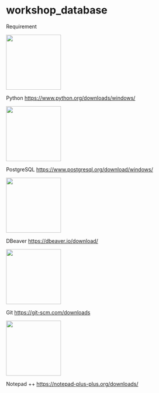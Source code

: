 # workshop_database

Requirement 

<img src="https://encrypted-tbn0.gstatic.com/images?q=tbn%3AANd9GcRDLd-bAsWW7LGHU1l4-fqZ1cViglglzR6dmEwlWTaE6BCPfG1f&usqp=CAU" width="150" height="150" />

Python
https://www.python.org/downloads/windows/

<img src="https://upload.wikimedia.org/wikipedia/commons/thumb/2/29/Postgresql_elephant.svg/1200px-Postgresql_elephant.svg.png" width="150" height="150" />

PostgreSQL 
https://www.postgresql.org/download/windows/

<img src="https://upload.wikimedia.org/wikipedia/commons/thumb/b/b5/DBeaver_logo.svg/1200px-DBeaver_logo.svg.png" width="150" height="150" />

DBeaver
https://dbeaver.io/download/

<img src="https://miro.medium.com/max/383/1*co_1qORNdM0PI1nvCp7Iig.png" width="150" height="150" />

Git
https://git-scm.com/downloads



<img src="https://notepad-plus-plus.org/images/logo.svg" width="150" height="150" />

Notepad ++
https://notepad-plus-plus.org/downloads/
